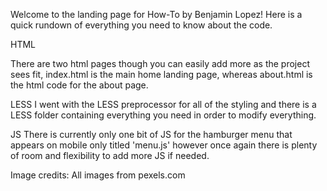 Welcome to the landing page for How-To by Benjamin Lopez!
Here is a quick rundown of everything you need to know about the code.

HTML

There are two html pages though you can easily add more as the project sees fit, index.html is the main home landing page, whereas about.html is the html code for the about page.

LESS
I went with the LESS preprocessor for all of the styling and there is a LESS folder containing everything you need in order to modify everything.

JS
There is currently only one bit of JS for the hamburger menu that appears on mobile only titled 'menu.js' however once again there is plenty of room and flexibility to add more JS if needed.

Image credits:
All images from pexels.com